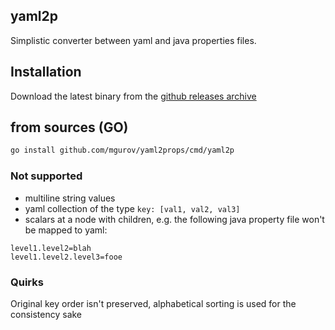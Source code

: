 ## yaml2p 

Simplistic converter between yaml and java properties files.

## Installation 

Download the latest binary from the [github releases archive](https://github.com/mgurov/yaml2props/releases)

## from sources (GO)

````bash
go install github.com/mgurov/yaml2props/cmd/yaml2p
````

### Not supported

* multiline string values
* yaml collection of the type `key: [val1, val2, val3]`
* scalars at a node with children, e.g. the following java property file won't be mapped to yaml: 
  
````
level1.level2=blah
level1.level2.level3=fooe
````  

### Quirks

Original key order isn't preserved, alphabetical sorting is used for the consistency sake